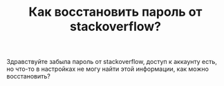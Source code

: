 ﻿---
title: "Как восстановить пароль от stackoverflow?"
se.owner.user_id: 513051
se.owner.display_name: "Елизавета"
se.owner.link: "https://ru.meta.stackoverflow.com/users/513051/%d0%95%d0%bb%d0%b8%d0%b7%d0%b0%d0%b2%d0%b5%d1%82%d0%b0"
se.link: "https://ru.meta.stackoverflow.com/questions/12320/%d0%9a%d0%b0%d0%ba-%d0%b2%d0%be%d1%81%d1%81%d1%82%d0%b0%d0%bd%d0%be%d0%b2%d0%b8%d1%82%d1%8c-%d0%bf%d0%b0%d1%80%d0%be%d0%bb%d1%8c-%d0%be%d1%82-stackoverflow"
se.question_id: 12320
se.post_type: question
---
<p>Здравствуйте забыла пароль от stackoverflow, доступ к аккаунту есть, но что-то в настройках не могу найти этой информации, как можно восстановить?</p>
